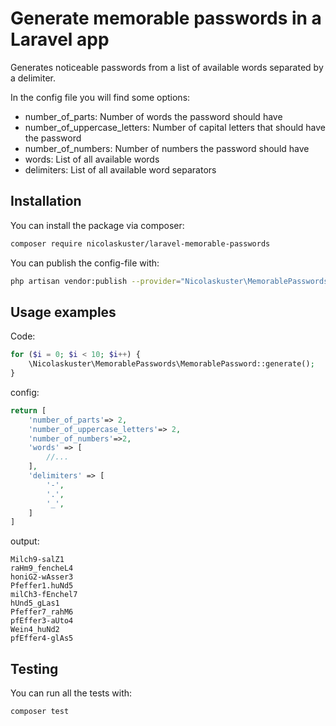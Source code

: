 # Generate memorable passwords in a Laravel app
Generates noticeable passwords from a list of available words separated by a delimiter.

In the config file you will find some options:

* number_of_parts: Number of words the password should have
* number_of_uppercase_letters: Number of capital letters that should have the password
* number_of_numbers: Number of numbers the password should have
* words: List of all available words
* delimiters: List of all available word separators

## Installation
You can install the package via composer:
```bash
composer require nicolaskuster/laravel-memorable-passwords
```

You can publish the config-file with:
```bash
php artisan vendor:publish --provider="Nicolaskuster\MemorablePasswords\Providers\MemorablePasswordServiceProvider"
```     

## Usage examples
Code:
```php
for ($i = 0; $i < 10; $i++) {
    \Nicolaskuster\MemorablePasswords\MemorablePassword::generate();
}
```
config:
```php
return [
    'number_of_parts'=> 2,
    'number_of_uppercase_letters'=> 2,
    'number_of_numbers'=>2,
    'words' => [
        //...
    ],
    'delimiters' => [
        '-',
        '.',
        '_',
    ]
]
```
output:
```
Milch9-salZ1
raHm9_fencheL4
honiG2-wAsser3
Pfeffer1.huNd5
milCh3-fEnchel7
hUnd5_gLas1
Pfeffer7_rahM6
pfEffer3-aUto4
Wein4_huNd2
pfEffer4-glAs5
```

## Testing
You can run all the tests with:
```bash
composer test
```